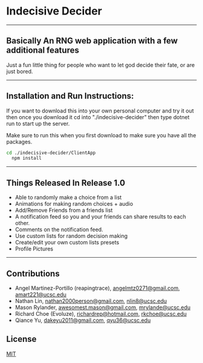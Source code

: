 # Indecisive Decider
---
## Basically An RNG web application with a few additional features
Just a fun little thing for people who want to let god decide their fate, or are just bored.

---
## Installation and Run Instructions:
If you want to download this into your own personal computer and try it out then once you download it cd into "./indecisive-decider" then type dotnet run to start up the server.

Make sure to run this when you first download to make sure you have all the packages.
```bash
cd ./indecisive-decider/ClientApp 
  npm install
```

---

## Things Released In Release 1.0
* Able to randomly make a choice from a list
* Animations for making random choices + audio
* Add/Remove Friends from a friends list
* A notification feed so you and your friends can share results to each other.
* Comments on the notification feed.
* Use custom lists for random decision making
* Create/edit your own custom lists presets
* Profile Pictures

---
## Contributions
- Angel Martinez-Portillo (reapingtrace), angelmtz0271@gmail.com, amart221@ucsc.edu
- Nathan Lin, nathan2000person@gmail.com, nlin8@ucsc.edu
- Mason Rylander, awesomest.mason@gmail.com, mrylande@ucsc.edu 
- Richard Choe (Evoluze), richardrep@hotmail.com, rkchoe@ucsc.edu
- Qiance Yu, dakeyu2011@gmail.com, qyu36@ucsc.edu

## License
[MIT](https://choosealicense.com/licenses/mit/)
